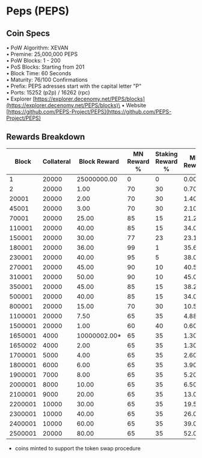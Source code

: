 # Peps (PEPS)



## Coin Specs

• PoW Algorithm: XEVAN\
• Premine: 25,000,000 PEPS\
• PoW Blocks: 1 - 200\
• PoS Blocks: Starting from 201\
• Block Time: 60 Seconds\
• Maturity: 76/100 Confirmations\
• Prefix: PEPS adresses start with the capital letter "P"\
• Ports: 15252 (p2p) / 16262 (rpc)\
• Explorer [https://explorer.decenomy.net/PEPS/blocks](https://explorer.decenomy.net/PEPS/blocks)\
• Website [https://github.com/PEPS-Project/PEPS](https://github.com/PEPS-Project/PEPS)

## Rewards Breakdown

| Block   | Collateral | Block Reward  | MN Reward % | Staking Reward % | MN Reward | Staker Reward | roi 500 | roi 1000 | roi 1500 | roi 2000 | roi 2500 | coin supply |
| ------- | ---------- | ------------- | ----------- | ---------------- | --------- | ------------- | ------- | -------- | -------- | -------- | -------- | ----------- |
| 1       | 20000      | 25000000.00   | 0           | 0                | 0.00      | 0.00          | 0.00    | 0.00     | 0.00     | 0.00     | 0.00     | 25M         |
| 2       | 20000      | 1.00          | 70          | 30               | 0.70      | 0.30          | 3.68    | 1.84     | 1.23     | 0.92     | 0.74     | 25M         |
| 20001   | 20000      | 2.00          | 70          | 30               | 1.40      | 0.60          | 7.36    | 3.68     | 2.45     | 1.84     | 1.47     | 25M         |
| 45001   | 20000      | 3.00          | 70          | 30               | 2.10      | 0.90          | 11.04   | 5.52     | 3.68     | 2.76     | 2.21     | 25M         |
| 70001   | 20000      | 25.00         | 85          | 15               | 21.25     | 3.75          | 111.69  | 55.84    | 37.23    | 27.92    | 22.34    | 25M         |
| 110001  | 20000      | 40.00         | 85          | 15               | 34.00     | 6.00          | 178.70  | 89.35    | 59.57    | 44.68    | 35.74    | 26M         |
| 150001  | 20000      | 30.00         | 77          | 23               | 23.10     | 6.90          | 121.41  | 60.71    | 40.47    | 30.35    | 24.28    | 28M         |
| 180001  | 20000      | 36.00         | 99          | 1                | 35.64     | 0.36          | 187.32  | 93.66    | 62.44    | 46.83    | 37.46    | 29M         |
| 230001  | 20000      | 40.00         | 95          | 5                | 38.00     | 2.00          | 199.73  | 99.86    | 66.58    | 49.93    | 39.95    | 30M         |
| 270001  | 20000      | 45.00         | 90          | 10               | 40.50     | 4.50          | 212.87  | 106.43   | 70.96    | 53.22    | 42.57    | 32M         |
| 310001  | 20000      | 50.00         | 90          | 10               | 45.00     | 5.00          | 236.52  | 118.26   | 78.84    | 59.13    | 47.30    | 34M         |
| 350001  | 20000      | 45.00         | 85          | 15               | 38.25     | 6.75          | 201.04  | 100.52   | 67.01    | 50.26    | 40.21    | 36M         |
| 500001  | 20000      | 40.00         | 85          | 15               | 34.00     | 6.00          | 178.70  | 89.35    | 59.57    | 44.68    | 35.74    | 43M         |
| 800001  | 20000      | 15.00         | 70          | 30               | 10.50     | 4.50          | 55.19   | 27.59    | 18.40    | 13.80    | 11.04    | 55M         |
| 1100001 | 20000      | 7.50          | 65          | 35               | 4.88      | 2.63          | 25.62   | 12.81    | 8.54     | 6.41     | 5.12     | 59M         |
| 1500001 | 20000      | 1.00          | 60          | 40               | 0.60      | 0.40          | 3.15    | 1.58     | 1.05     | 0.79     | 0.63     | 62M         |
| 1650001 | 4000       | 10000002.00\* | 65          | 35               | 1.30      | 0.70          | 34.16   | 17.08    | 11.39    | 8.54     | 6.83     | 72M         |
| 1650002 | 4000       | 2.00          | 65          | 35               | 1.30      | 0.70          | 34.16   | 17.08    | 11.39    | 8.54     | 6.83     | 72M         |
| 1700001 | 5000       | 4.00          | 65          | 35               | 2.60      | 1.40          | 54.66   | 27.33    | 18.22    | 13.67    | 10.93    | 72M         |
| 1800001 | 6000       | 6.00          | 65          | 35               | 3.90      | 2.10          | 68.33   | 34.16    | 22.78    | 17.08    | 13.67    | 73M         |
| 1900001 | 7000       | 8.00          | 65          | 35               | 5.20      | 2.80          | 78.09   | 39.04    | 26.03    | 19.52    | 15.62    | 73M         |
| 2000001 | 8000       | 10.00         | 65          | 35               | 6.50      | 3.50          | 85.41   | 42.70    | 28.47    | 21.35    | 17.08    | 74M         |
| 2100001 | 9000       | 20.00         | 65          | 35               | 13.00     | 7.00          | 151.84  | 75.92    | 50.61    | 37.96    | 30.37    | 75M         |
| 2200001 | 10000      | 30.00         | 65          | 35               | 19.50     | 10.50         | 204.98  | 102.49   | 68.33    | 51.25    | 41.00    | 77M         |
| 2300001 | 10000      | 40.00         | 65          | 35               | 26.00     | 14.00         | 273.31  | 136.66   | 91.10    | 68.33    | 54.66    | 80M         |
| 2400001 | 10000      | 60.00         | 65          | 35               | 39.00     | 21.00         | 409.97  | 204.98   | 136.66   | 102.49   | 81.99    | 84M         |
| 2500001 | 20000      | 80.00         | 65          | 35               | 52.00     | 28.00         | 273.31  | 136.66   | 91.10    | 68.33    | 54.66    | 90M         |

* coins minted to support the token swap procedure
